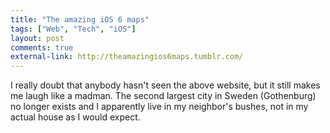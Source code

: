```yaml
---
title: "The amazing iOS 6 maps"
tags: ["Web", "Tech", "iOS"]
layout: post
comments: true
external-link: http://theamazingios6maps.tumblr.com/
---
```


I really doubt that anybody hasn't seen the above website, but it still makes me laugh like a madman. The second largest city in Sweden (Gothenburg) no longer exists and I apparently live in my neighbor's bushes, not in my actual house as I would expect.
